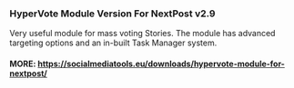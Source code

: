 ### HyperVote Module Version For NextPost v2.9
Very useful module for mass voting Stories. The module has advanced targeting options and an in-built Task Manager system.

#### MORE: https://socialmediatools.eu/downloads/hypervote-module-for-nextpost/

